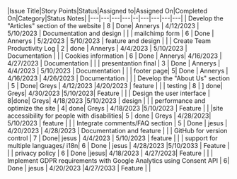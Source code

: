 
|Issue Title|Story Points|Status|Assigned to|Assigned On|Completed On|Category|Status Notes|
|---|---|---|---|--|---|---|---|---|
| Develop the "Articles" section of the website | 8 | Done| Annerys | 4/12/2023 | 5/10/2023 | Documentation and design | |
| mailchimp form  | 6 | Done | Annerys | 5/2/2023 | 5/10/2023 | feature and design | |
| Create Team Productivity Log | 2 | done | Annerys | 4/4/2023 | 5/10/2023 | Documentation | |
| Cookies information | 6 |  Done | Annerys| 4/16/2023 | 4/27/2023 | Documentation | |
| presentantion final | 3 | Done | Annerys | 4/4/2023 | 5/10/2023 | Documentation | |
|  footer page| 5| Done | Annerys | 4/16/2023 | 4/26/2023 | Documentation | |
| Develop the "About Us" section | 5 | Done| Greys | 4/12/2023 |4/20/2023 | feature | |
| testing | 8 | ] done| Greys| 4/30/2023 |5/10/2023| Feature | |
| Design the user interface | 8|done| Greys| 4/18/2023 |5/10/2023 | design | | 
| performance and optimize the site | 4| done| Greys | 4/18/2023 |5/10/2023 | Feature | | 
|site accessibility for people with disabilities| 5 | done | Greys | 4/28/2023| 5/10/2023 | feature | |
| Integrate comments/FAQ section | 5 |  Done | jesus | 4/20/2023 | 4/28/2023 | Documentation and feature | |
| GitHub for version control | 7 |  Done| jesus | 4/4/2023 | 5/10/2023 | feature | |
| support for multiple languages/ i18n| 6 | Done | jesus | 4/28/2023 |5/10/2033 | Feature | | 
| privacy policy | 6 | Done |jesus| 4/18/2023 | 4/27/2023| Feature | |
| Implement GDPR requirements with Google Analytics using Consent API | 6| Done | jesus | 4/20/2023 |4/27/2033 | Feature | | 
